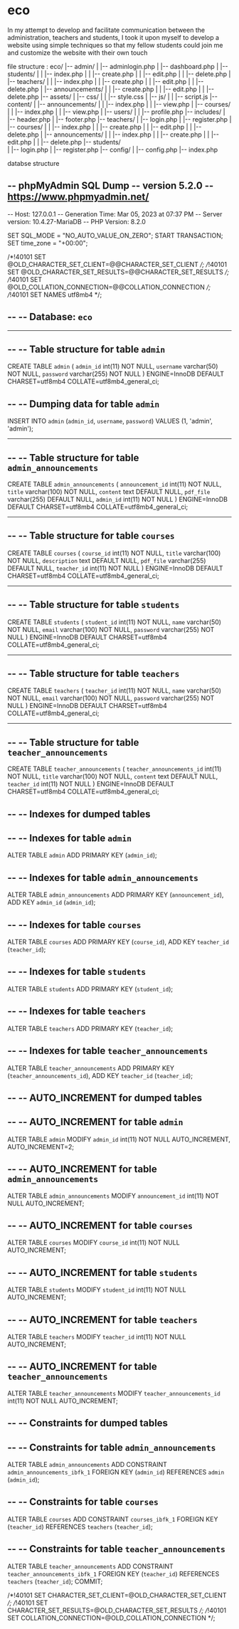 # eco
In my attempt to develop and facilitate communication between the administration, teachers and students, I took it upon myself to develop a website using simple techniques so that my fellow students could join me and customize the website with their own touch


file structure :
eco/
|-- admin/
|   |-- adminlogin.php
|   |-- dashboard.php
|   |-- students/
|   |   |-- index.php
|   |   |-- create.php
|   |   |-- edit.php
|   |   |-- delete.php
|   |-- teachers/
|   |   |-- index.php
|   |   |-- create.php
|   |   |-- edit.php
|   |   |-- delete.php
|   |-- announcements/
|   |   |-- create.php
|   |   |-- edit.php
|   |   |-- delete.php
|-- assets/
|   |-- css/
|   |   |-- style.css
|   |-- js/
|   |   |-- script.js
|-- content/
|   |-- announcements/
|   |   |-- index.php
|   |   |-- view.php
|   |-- courses/
|   |   |-- index.php
|   |   |-- view.php
|   |-- users/
|   |   |-- profile.php
|-- includes/
|   |-- header.php
|   |-- footer.php
|-- teachers/
|   |-- login.php
|   |-- register.php
|   |-- courses/
|   |   |-- index.php
|   |   |-- create.php
|   |   |-- edit.php
|   |   |-- delete.php
|   |-- announcements/
|   |   |-- index.php
|   |   |-- create.php
|   |   |-- edit.php
|   |   |-- delete.php
|-- students/  
|   |-- login.php
|   |-- register.php
|-- config/
|   |-- config.php
|-- index.php
  
  
  databse structure
  
  -- phpMyAdmin SQL Dump
-- version 5.2.0
-- https://www.phpmyadmin.net/
--
-- Host: 127.0.0.1
-- Generation Time: Mar 05, 2023 at 07:37 PM
-- Server version: 10.4.27-MariaDB
-- PHP Version: 8.2.0

SET SQL_MODE = "NO_AUTO_VALUE_ON_ZERO";
START TRANSACTION;
SET time_zone = "+00:00";


/*!40101 SET @OLD_CHARACTER_SET_CLIENT=@@CHARACTER_SET_CLIENT */;
/*!40101 SET @OLD_CHARACTER_SET_RESULTS=@@CHARACTER_SET_RESULTS */;
/*!40101 SET @OLD_COLLATION_CONNECTION=@@COLLATION_CONNECTION */;
/*!40101 SET NAMES utf8mb4 */;

--
-- Database: `eco`
--

-- --------------------------------------------------------

--
-- Table structure for table `admin`
--

CREATE TABLE `admin` (
  `admin_id` int(11) NOT NULL,
  `username` varchar(50) NOT NULL,
  `password` varchar(255) NOT NULL
) ENGINE=InnoDB DEFAULT CHARSET=utf8mb4 COLLATE=utf8mb4_general_ci;

--
-- Dumping data for table `admin`
--

INSERT INTO `admin` (`admin_id`, `username`, `password`) VALUES
(1, 'admin', 'admin');

-- --------------------------------------------------------

--
-- Table structure for table `admin_announcements`
--

CREATE TABLE `admin_announcements` (
  `announcement_id` int(11) NOT NULL,
  `title` varchar(100) NOT NULL,
  `content` text DEFAULT NULL,
  `pdf_file` varchar(255) DEFAULT NULL,
  `admin_id` int(11) NOT NULL
) ENGINE=InnoDB DEFAULT CHARSET=utf8mb4 COLLATE=utf8mb4_general_ci;

-- --------------------------------------------------------

--
-- Table structure for table `courses`
--

CREATE TABLE `courses` (
  `course_id` int(11) NOT NULL,
  `title` varchar(100) NOT NULL,
  `description` text DEFAULT NULL,
  `pdf_file` varchar(255) DEFAULT NULL,
  `teacher_id` int(11) NOT NULL
) ENGINE=InnoDB DEFAULT CHARSET=utf8mb4 COLLATE=utf8mb4_general_ci;

-- --------------------------------------------------------

--
-- Table structure for table `students`
--

CREATE TABLE `students` (
  `student_id` int(11) NOT NULL,
  `name` varchar(50) NOT NULL,
  `email` varchar(100) NOT NULL,
  `password` varchar(255) NOT NULL
) ENGINE=InnoDB DEFAULT CHARSET=utf8mb4 COLLATE=utf8mb4_general_ci;

-- --------------------------------------------------------

--
-- Table structure for table `teachers`
--

CREATE TABLE `teachers` (
  `teacher_id` int(11) NOT NULL,
  `name` varchar(50) NOT NULL,
  `email` varchar(100) NOT NULL,
  `password` varchar(255) NOT NULL
) ENGINE=InnoDB DEFAULT CHARSET=utf8mb4 COLLATE=utf8mb4_general_ci;

-- --------------------------------------------------------

--
-- Table structure for table `teacher_announcements`
--

CREATE TABLE `teacher_announcements` (
  `teacher_announcements_id` int(11) NOT NULL,
  `title` varchar(100) NOT NULL,
  `content` text DEFAULT NULL,
  `teacher_id` int(11) NOT NULL
) ENGINE=InnoDB DEFAULT CHARSET=utf8mb4 COLLATE=utf8mb4_general_ci;

--
-- Indexes for dumped tables
--

--
-- Indexes for table `admin`
--
ALTER TABLE `admin`
  ADD PRIMARY KEY (`admin_id`);

--
-- Indexes for table `admin_announcements`
--
ALTER TABLE `admin_announcements`
  ADD PRIMARY KEY (`announcement_id`),
  ADD KEY `admin_id` (`admin_id`);

--
-- Indexes for table `courses`
--
ALTER TABLE `courses`
  ADD PRIMARY KEY (`course_id`),
  ADD KEY `teacher_id` (`teacher_id`);

--
-- Indexes for table `students`
--
ALTER TABLE `students`
  ADD PRIMARY KEY (`student_id`);

--
-- Indexes for table `teachers`
--
ALTER TABLE `teachers`
  ADD PRIMARY KEY (`teacher_id`);

--
-- Indexes for table `teacher_announcements`
--
ALTER TABLE `teacher_announcements`
  ADD PRIMARY KEY (`teacher_announcements_id`),
  ADD KEY `teacher_id` (`teacher_id`);

--
-- AUTO_INCREMENT for dumped tables
--

--
-- AUTO_INCREMENT for table `admin`
--
ALTER TABLE `admin`
  MODIFY `admin_id` int(11) NOT NULL AUTO_INCREMENT, AUTO_INCREMENT=2;

--
-- AUTO_INCREMENT for table `admin_announcements`
--
ALTER TABLE `admin_announcements`
  MODIFY `announcement_id` int(11) NOT NULL AUTO_INCREMENT;

--
-- AUTO_INCREMENT for table `courses`
--
ALTER TABLE `courses`
  MODIFY `course_id` int(11) NOT NULL AUTO_INCREMENT;

--
-- AUTO_INCREMENT for table `students`
--
ALTER TABLE `students`
  MODIFY `student_id` int(11) NOT NULL AUTO_INCREMENT;

--
-- AUTO_INCREMENT for table `teachers`
--
ALTER TABLE `teachers`
  MODIFY `teacher_id` int(11) NOT NULL AUTO_INCREMENT;

--
-- AUTO_INCREMENT for table `teacher_announcements`
--
ALTER TABLE `teacher_announcements`
  MODIFY `teacher_announcements_id` int(11) NOT NULL AUTO_INCREMENT;

--
-- Constraints for dumped tables
--

--
-- Constraints for table `admin_announcements`
--
ALTER TABLE `admin_announcements`
  ADD CONSTRAINT `admin_announcements_ibfk_1` FOREIGN KEY (`admin_id`) REFERENCES `admin` (`admin_id`);

--
-- Constraints for table `courses`
--
ALTER TABLE `courses`
  ADD CONSTRAINT `courses_ibfk_1` FOREIGN KEY (`teacher_id`) REFERENCES `teachers` (`teacher_id`);

--
-- Constraints for table `teacher_announcements`
--
ALTER TABLE `teacher_announcements`
  ADD CONSTRAINT `teacher_announcements_ibfk_1` FOREIGN KEY (`teacher_id`) REFERENCES `teachers` (`teacher_id`);
COMMIT;

/*!40101 SET CHARACTER_SET_CLIENT=@OLD_CHARACTER_SET_CLIENT */;
/*!40101 SET CHARACTER_SET_RESULTS=@OLD_CHARACTER_SET_RESULTS */;
/*!40101 SET COLLATION_CONNECTION=@OLD_COLLATION_CONNECTION */;
